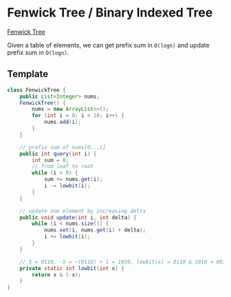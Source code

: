 # Fenwick Tree / Binary Indexed Tree

[Fenwick Tree](https://en.wikipedia.org/wiki/Fenwick_tree)

Given a table of elements, we can get prefix sum in `O(logn)` and update prefix sum in `O(logn)`.

## Template

```java
class FenwickTree {
    public List<Integer> nums;
    FenwickTree() {
        nums = new ArrayList<>();
        for (int i = 0; i < 10; i++) {
            nums.add(i);
        }
    }

    // prefix sum of nums[0...i]
    public int query(int i) {
        int sum = 0;
        // from leaf to root
        while (i > 0) {
            sum += nums.get(i);
            i -= lowbit(i);
        }
    }

    // update one element by increasing delta
    public void update(int i, int delta) {
        while (i < nums.size()) {
            nums.set(i, nums.get(i) + delta);
            i += lowbit(i);
        }
    }

    // 5 = 0110, -5 = ~(0110) + 1 = 1010, lowbit(x) = 0110 & 1010 = 0010
    private static int lowbit(int x) {
        return x & (-x);
    }
}
```